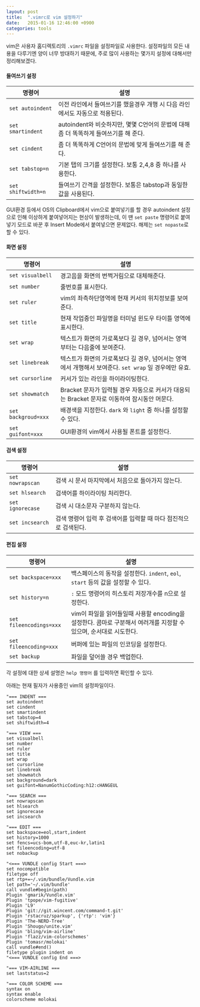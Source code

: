 ```yaml
---
layout: post
title:  ".vimrc로 vim 설정하기"
date:   2015-01-16 12:46:00 +0900
categories: tools
---
```

vim은 사용자 홈디렉토리의 `.vimrc` 파일을 설정파일로 사용한다. 설정파일의 모든 내용을 다루기엔 양이 너무 방대하기 때문에, 주로 많이 사용하는 몇가지 설정에 대해서만 정리해보겠다.

#### 들여쓰기 설정

| 명령어 | 설명 |
| --- | --- |
| `set autoindent` | 이전 라인에서 들여쓰기를 했을경우 개행 시 다음 라인에서도 자동으로 적용된다. |
| `set smartindent` | autoindent와 비슷하지만, 몇몇 C언어의 문법에 대해 좀 더 똑똑하게 들여쓰기를 해 준다. |
| `set cindent` | 좀 더 똑똑하게 C언어의 문법에 맞게 들여쓰기를 해 준다. |
| `set tabstop=n` | 기본 탭의 크기를 설정한다. 보통 2,4,8 중 하나를 사용한다. |
| `set shiftwidth=n` | 들여쓰기 간격을 설정한다. 보통은 tabstop과 동일한 값을 사용된다. |

GUI환경 등에서 OS의 Clipboard에서 vim으로 붙여넣기를 할 경우 autoindent 설정으로 인해 이상하게 붙여넣어지는 현상이 발생하는데, 이 땐 `set paste` 명령어로 붙여넣기 모드로 바꾼 후 Insert Mode에서 붙여넣으면 문제없다. 해제는 `set nopaste`로 할 수 있다.

#### 화면 설정

| 명령어 | 설명 |
| --- | --- |
| `set visualbell` | 경고음을 화면의 번쩍거림으로 대체해준다. |
| `set number` | 줄번호를 표시한다. |
| `set ruler` | vim의 좌측하단영역에 현재 커서의 위치정보를 보여준다. |
| `set title` | 현재 작업중인 파일명을 터미널 윈도우 타이틀 영역에 표시한다. |
| `set wrap` | 텍스트가 화면의 가로폭보다 길 경우, 넘어서는 영역부터는 다음줄에 보여준다. |
| `set linebreak` | 텍스트가 화면의 가로폭보다 길 경우, 넘어서는 영역에서 개행해서 보여준다. `set wrap` 일 경우에만 유효. |
| `set cursorline` | 커서가 있는 라인을 하이라이팅한다. |
| `set showmatch` | Bracket 문자가 입력될 경우 자동으로 커서가 대응되는 Bracket 문자로 이동하여 잠시동안 머문다. |
| `set backgroud=xxx` | 배경색을 지정한다. `dark` 와 `light` 중 하나를 설정할 수 있다. |
| `set guifont=xxx` | GUI환경의 vim에서 사용될 폰트를 설정한다. |

#### 검색 설정

| 명령어 | 설명 |
| --- | --- |
| `set nowrapscan` | 검색 시 문서 마지막에서 처음으로 돌아가지 않는다. |
| `set hlsearch` | 검색어를 하이라이팅 처리한다. |
| `set ignorecase` | 검색 시 대소문자 구분하지 않는다. |
| `set incsearch` | 검색 명령어 입력 후 검색어를 입력할 때 마다 점진적으로 검색된다. |

#### 편집 설정

| 명령어 | 설명 |
| --- | --- |
| `set backspace=xxx` | 백스페이스의 동작을 설정한다. `indent`, `eol`, `start` 등의 값을 설정할 수 있다. |
| `set history=n` | `:` 모드 명령어의 히스토리 저장개수를 n으로 설정한다. |
| `set fileencodings=xxx` | vim이 파일을 읽어들일때 사용할 encoding을 설정한다. 콤마로 구분해서 여러개를 지정할 수 있으며, 순서대로 시도한다. |
| `set fileencoding=xxx` | 버퍼에 있는 파일의 인코딩을 설정한다. |
| `set backup` | 파일을 덮어쓸 경우 백업한다. |

각 설정에 대한 상세 설명은 `help 명령어` 를 입력하면 확인할 수 있다.

아래는 현재 필자가 사용중인 vim의 설정파일이다.

```vim
"=== INDENT ===
set autoindent
set cindent
set smartindent
set tabstop=4
set shiftwidth=4

"=== VIEW ===
set visualbell
set number
set ruler
set title
set wrap
set cursorline
set linebreak
set showmatch
set background=dark
set guifont=NanumGothicCoding:h12:cHANGEUL

"=== SEARCH ===
set nowrapscan
set hlsearch
set ignorecase
set incsearch

"=== EDIT ===
set backspace=eol,start,indent
set history=1000
set fencs=ucs-bom,utf-8,euc-kr,latin1
set fileencoding=utf-8
set nobackup

"<=== VUNDLE config Start ===>
set nocompatible
filetype off
set rtp+=~/.vim/bundle/Vundle.vim
let path='~/.vim/bundle'
call vundle#begin(path)
Plugin 'gmarik/Vundle.vim'
Plugin 'tpope/vim-fugitive'
Plugin 'L9'
Plugin 'git://git.wincent.com/command-t.git'
Plugin 'rstacruz/sparkup', {'rtp': 'vim'}
Plugin 'The-NERD-Tree'
Plugin 'Shougo/unite.vim'
Plugin 'bling/vim-airline'
Plugin 'flazz/vim-colorschemes'
Plugin 'tomasr/molokai'
call vundle#end()
filetype plugin indent on
"<=== VUNDLE config End ===>

"=== VIM-AIRLINE ===
set laststatus=2

"=== COLOR SCHEME ===
syntax on
syntax enable
colorscheme molokai
```
